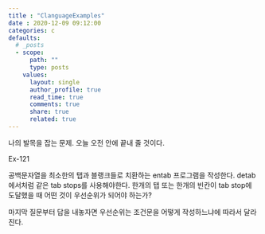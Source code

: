```yaml
--- 
title : "ClanguageExamples"
date : 2020-12-09 09:12:00 
categories: c 
defaults:
  # _posts
  - scope:
      path: ""
      type: posts
    values:
      layout: single
      author_profile: true
      read_time: true
      comments: true
      share: true
      related: true
---
```


나의 발목을 잡는 문제. 오늘 오전 안에 끝내 줄 것이다.

Ex-121

공백문자열을 최소한의 탭과 블랭크들로 치환하는 entab 프로그램을 작성한다. detab에서처럼 같은 tab stops를 사용해야한다. 한개의 탭 또는 한개의 빈칸이 tab stop에 도달했을 때 어떤 것이 우선순위가 되어야 하는가?

마지막 질문부터 답을 내놓자면 우선순위는 조건문을 어떻게 작성하느냐에 따라서 달라진다.

